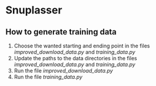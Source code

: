 # Snuplasser

## How to generate training data
1. Choose the wanted starting and ending point in the files *improved_download_data.py* and *training_data.py*
2. Update the paths to the data directories in the files *improved_download_data.py* and *training_data.py*
3. Run the file *improved_download_data.py*
4. Run the file *training_data.py*
